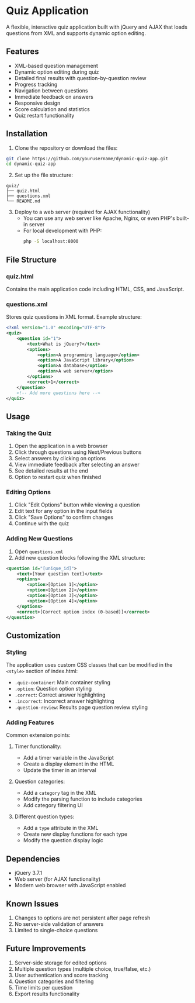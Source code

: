 # Quiz Application

A flexible, interactive quiz application built with jQuery and AJAX that loads questions from XML and supports dynamic option editing.

## Features

- XML-based question management
- Dynamic option editing during quiz
- Detailed final results with question-by-question review
- Progress tracking
- Navigation between questions
- Immediate feedback on answers
- Responsive design
- Score calculation and statistics
- Quiz restart functionality

## Installation

1. Clone the repository or download the files:
```bash
git clone https://github.com/yourusername/dynamic-quiz-app.git
cd dynamic-quiz-app
```

2. Set up the file structure:
```
quiz/
├── quiz.html
├── questions.xml
└── README.md
```

3. Deploy to a web server (required for AJAX functionality)
   - You can use any web server like Apache, Nginx, or even PHP's built-in server
   - For local development with PHP:
     ```bash
     php -S localhost:8000
     ```

## File Structure

### quiz.html
Contains the main application code including HTML, CSS, and JavaScript.

### questions.xml
Stores quiz questions in XML format. Example structure:
```xml
<?xml version="1.0" encoding="UTF-8"?>
<quiz>
    <question id="1">
        <text>What is jQuery?</text>
        <options>
            <option>A programming language</option>
            <option>A JavaScript library</option>
            <option>A database</option>
            <option>A web server</option>
        </options>
        <correct>1</correct>
    </question>
    <!-- Add more questions here -->
</quiz>
```

## Usage

### Taking the Quiz
1. Open the application in a web browser
2. Click through questions using Next/Previous buttons
3. Select answers by clicking on options
4. View immediate feedback after selecting an answer
5. See detailed results at the end
6. Option to restart quiz when finished

### Editing Options
1. Click "Edit Options" button while viewing a question
2. Edit text for any option in the input fields
3. Click "Save Options" to confirm changes
4. Continue with the quiz

### Adding New Questions
1. Open `questions.xml`
2. Add new question blocks following the XML structure:
```xml
<question id="[unique_id]">
    <text>[Your question text]</text>
    <options>
        <option>[Option 1]</option>
        <option>[Option 2]</option>
        <option>[Option 3]</option>
        <option>[Option 4]</option>
    </options>
    <correct>[Correct option index (0-based)]</correct>
</question>
```

## Customization

### Styling
The application uses custom CSS classes that can be modified in the `<style>` section of index.html:
- `.quiz-container`: Main container styling
- `.option`: Question option styling
- `.correct`: Correct answer highlighting
- `.incorrect`: Incorrect answer highlighting
- `.question-review`: Results page question review styling

### Adding Features
Common extension points:
1. Timer functionality:
   - Add a timer variable in the JavaScript
   - Create a display element in the HTML
   - Update the timer in an interval

2. Question categories:
   - Add a `category` tag in the XML
   - Modify the parsing function to include categories
   - Add category filtering UI

3. Different question types:
   - Add a `type` attribute in the XML
   - Create new display functions for each type
   - Modify the question display logic

## Dependencies

- jQuery 3.7.1
- Web server (for AJAX functionality)
- Modern web browser with JavaScript enabled

## Known Issues

1. Changes to options are not persistent after page refresh
2. No server-side validation of answers
3. Limited to single-choice questions

## Future Improvements

1. Server-side storage for edited options
2. Multiple question types (multiple choice, true/false, etc.)
3. User authentication and score tracking
4. Question categories and filtering
5. Time limits per question
6. Export results functionality
